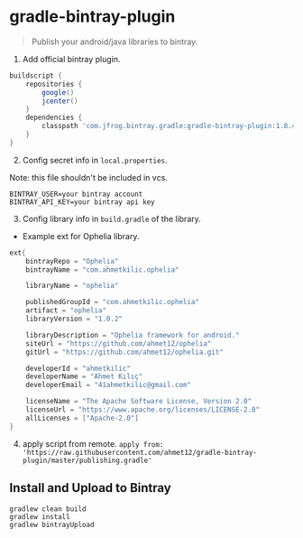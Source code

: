 # gradle-bintray-plugin

> Publish your android/java libraries to bintray.

1. Add official bintray plugin.

```gradle
buildscript {
    repositories {
        google()
        jcenter()
    }
    dependencies {
        classpath 'com.jfrog.bintray.gradle:gradle-bintray-plugin:1.8.4'
    }
}
```

2. Config secret info in `local.properties`.

Note: this file shouldn't be included in vcs.
```
BINTRAY_USER=your bintray account
BINTRAY_API_KEY=your bintray api key
```

3. Config library info in `build.gradle` of the library.
 - Example ext for Ophelia library.

```gradle
ext{
    bintrayRepo = "Ophelia"
    bintrayName = "com.ahmetkilic.ophelia"

    libraryName = "ophelia"

    publishedGroupId = "com.ahmetkilic.ophelia"
    artifact = "ophelia"
    libraryVersion = "1.0.2"

    libraryDescription = "Ophelia framework for android."
    siteUrl = "https://github.com/ahmet12/ophelia"
    gitUrl = "https://github.com/ahmet12/ophelia.git"

    developerId = "ahmetkilic"
    developerName = "Ahmet Kılıç"
    developerEmail = "41ahmetkilic@gmail.com"

    licenseName = "The Apache Software License, Version 2.0"
    licenseUrl = "https://www.apache.org/licenses/LICENSE-2.0"
    allLicenses = ["Apache-2.0"]
}
```

4. apply script from remote.
`apply from: 'https://raw.githubusercontent.com/ahmet12/gradle-bintray-plugin/master/publishing.gradle'`

## Install and Upload to Bintray
```
gradlew clean build
gradlew install
gradlew bintrayUpload
```


